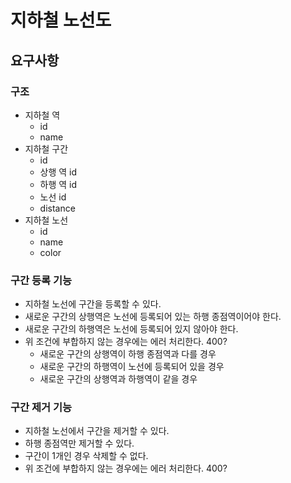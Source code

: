 # 지하철 노선도

## 요구사항

### 구조
* 지하철 역
  * id
  * name
* 지하철 구간
  * id
  * 상행 역 id
  * 하행 역 id
  * 노선 id
  * distance
* 지하철 노선
  * id
  * name
  * color

### 구간 등록 기능
* 지하철 노선에 구간을 등록할 수 있다.
* 새로운 구간의 상행역은 노선에 등록되어 있는 하행 종점역이어야 한다.
* 새로운 구간의 하행역은 노선에 등록되어 있지 않아야 한다.
* 위 조건에 부합하지 않는 경우에는 에러 처리한다. 400?
  * 새로운 구간의 상행역이 하행 종점역과 다를 경우
  * 새로운 구간의 하행역이 노선에 등록되어 있을 경우
  * 새로운 구간의 상행역과 하행역이 같을 경우

### 구간 제거 기능
* 지하철 노선에서 구간을 제거할 수 있다.
* 하행 종점역만 제거할 수 있다.
* 구간이 1개인 경우 삭제할 수 없다.
* 위 조건에 부합하지 않는 경우에는 에러 처리한다. 400?
